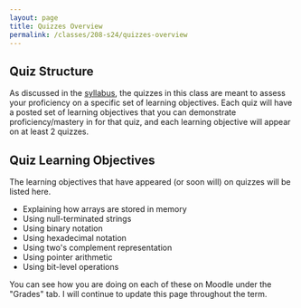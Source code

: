 ```yaml
---
layout: page
title: Quizzes Overview
permalink: /classes/208-s24/quizzes-overview
---
```


## Quiz Structure
As discussed in the [syllabus](syllabus), the quizzes in this class are meant to assess your proficiency on a specific set of learning objectives.
Each quiz will have a posted set of learning objectives that you can demonstrate proficiency/mastery in for that quiz, and each learning objective will appear on at least 2 quizzes.

## Quiz Learning Objectives
The learning objectives that have appeared (or soon will) on quizzes will be listed here.

* Explaining how arrays are stored in memory
* Using null-terminated strings
* Using binary notation
* Using hexadecimal notation
* Using two's complement representation
* Using pointer arithmetic
* Using bit-level operations

You can see how you are doing on each of these on Moodle under the "Grades" tab.
I will continue to update this page throughout the term.